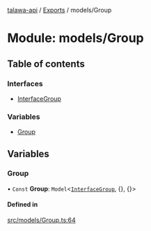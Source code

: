 [talawa-api](../README.md) / [Exports](../modules.md) / models/Group

# Module: models/Group

## Table of contents

### Interfaces

- [InterfaceGroup](../interfaces/models_Group.InterfaceGroup.md)

### Variables

- [Group](models_Group.md#group)

## Variables

### Group

• `Const` **Group**: `Model`\<[`InterfaceGroup`](../interfaces/models_Group.InterfaceGroup.md), {}, {}\>

#### Defined in

[src/models/Group.ts:64](https://github.com/PalisadoesFoundation/talawa-api/blob/ac416c4/src/models/Group.ts#L64)
